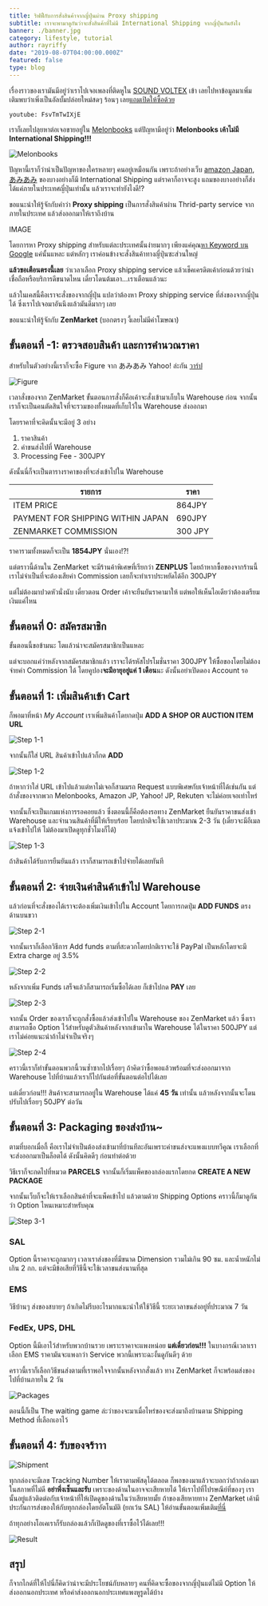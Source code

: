 ```yaml
---
title: ริฟฟี่กับการสั่งสินค้าจากญี่ปุ่นผ่าน Proxy shipping
subtitle: เราจะพามาดูกันว่าจะสั่งสินค้าที่ไม่มี International Shipping จากญี่ปุ่นกันยังไง
banner: ./banner.jpg
category: lifestyle, tutorial
author: rayriffy
date: "2019-08-07T04:00:00.000Z"
featured: false
type: blog
---
```


เรื่องราวของเรามันมีอยู่ว่าเราไปเจอเพลงที่ติดหูใน [SOUND VOLTEX](https://p.eagate.573.jp/game/sdvx) เข้า เลยไปหาข้อมูลมาเพิ่มเติมพบว่าเพิ่งเป็นอัลบั้มปล่อยใหม่สดๆ ร้อนๆ เลย[แถมเปิดให้ซื้อด้วย](https://www.melonbooks.co.jp/detail/detail.php?product_id=503703&adult_view=1)

`youtube: FsvTmTwIXjE`

เราก็เลยไปลุยหาต่อเจอขายอยู่ใน [Melonbooks](https://www.melonbooks.co.jp) แต่ปัญหามีอยู่ว่า **Melonbooks เค้าไม่มี International Shipping!!!**

![Melonbooks](./melonbooks.png)

ปัญหานี้เราก็ว่าน่าเป็นปัญหาของใครหลายๆ คนอยู่เหมือนกัน เพราะถ้าอย่างเว็บ [amazon Japan](https://amazon.co.jp), [あみあみ](https://amiami.jp) ของบางอย่างก็มี International Shipping แต่ราคาก็อาจจะสูง แถมของบางอย่างก็ส่งได้แค่ภายในประเทศญี่ปุ่นเท่านั้น แล้วเราจะทำยังไงดี!?

ขอแนะนำให้รู้จักกับคำว่า **Proxy shipping** เป็นการสั่งสินค้าผ่าน Thrid-party service จากภายในประเทศ แล้วส่งออกมาให้เราถึงบ้าน

IMAGE

โดยการหา Proxy shipping สำหรับแต่ละประเทศนั้นง่ายมากๆ เพียงแค่คุณ[หา Keyword บน Google](https://www.google.com/search?q=proxy+shipping) แค่นั้นแหละ แต่หลักๆ เราค่อนข้างจะสั่งสินค้าทางญี่ปุ่นซะส่วนใหญ่

**แล้วขอเตือนตรงนี้เลย** ว่าเวลาเลือก Proxy shipping service แล้วเช็คเครดิตเค้าก่อนด้วยว่าน่าเชื่อถือหรือบริการดีขนาดไหน เดี๋ยวโดนต้มเอา...เราเตือนแล้วนะ

แล้วในเคสนี้คือเราจะสั่งของจากญี่ปุ่น แปลว่าต้องหา Proxy shipping service ที่ส่งของจากญี่ปุ่นได้ ซึ่งเราไปเจอมาอันนึงแล้วมันดีมากๆ เลย

ขอแนะนำให้รู้จักกับ **ZenMarket** (บอกตรงๆ งี้เลยไม่มีค่าโฆษณา)

## ขั้นตอนที่ -1: ตรวจสอบสินค้า และการคำนวณราคา

สำหรับในตัวอย่างนี้เราก็จะซื้อ Figure จาก あみあみ Yahoo! ล่ะกัน [วาร์ป](https://store.shopping.yahoo.co.jp/amiami/figure-049703.html)

![Figure](./fligure.jpg)

เวลาสั่งของจาก ZenMarket ขั้นตอนการสั่งก็คือเค้าจะสั่งเข้ามาเก็บใน Warehouse ก่อน จากนั้นเราก็จะเป็นคนตัดสินใจที่จะรวมของทั้งหมดที่เก็บไว้ใน Warehouse ส่งออกมา

โดยราคาที่จะคิดนั้นจะมีอยู่ 3 อย่าง

1.  ราคาสินค้า
2.  ค่าขนส่งไปที่ Warehouse
3.  Processing Fee - 300JPY

ดังนั้นนี่ก็จะเป็นตารางราคาของที่จะส่งเข้าไปใน Warehouse

| รายการ                            | ราคา     |
| --------------------------------- | ------- |
| ITEM PRICE                        | 864JPY  |
| PAYMENT FOR SHIPPING WITHIN JAPAN | 690JPY  |
| ZENMARKET COMMISSION              | 300 JPY |

ราคารวมทั้งหมดก็จะเป็น **1854JPY** นั่นเอง!?!

แต่ตราวนี้ด้านใน ZenMarket จะมีร้านค้าพิเศษที่เรียกว่า **ZENPLUS** โดยถ้าหากซื้อของจากร้านนี้เราไม่จำเป็นที่จะต้องเสียค่า Commission เลยก็จะทำเราประหยัดได้อีก 300JPY

แต่ไม่ต้องมาปวดหัวนั่งนับ เดี๋ยวตอน Order เค้าจะยืนยันราคามาให้ แต่พอให้เห็นไอเดียว่าต้องเตรียมเงินแค่ไหน

## ขั้นตอนที่ 0: สมัครสมาชิก

ขั้นตอนนี้ขอข้ามนะ โตแล้วน่าจะสมัครสมาชิกเป็นแหละ

แต่จะบอกแค่ว่าหลังจากสมัครสมาชิกแล้ว เราจะได้รหัสโปรโมชั่นราคา 300JPY ให้ซื้อของโดยไม่ต้องจ่ายค่า Commission ได้ โดยคูปอง**จะมีอายุอยู่แค่ 1 เดือน**นะ ดังนั้นอย่าเปิดดอง Account รอ

## ขั้นตอนที่ 1: เพิ่มสินค้าเข้า Cart

ก็พอมาที่หน้า *My Account* เราเพิ่มสินค้าโดยกดปุ่ม **ADD A SHOP OR AUCTION ITEM URL**

![Step 1-1](./zen-1.png)

จากนั้นก็ใส่ URL สินค้าเข้าไปแล้วก็กด **ADD**

![Step 1-2](./zen-2.png)

ถ้าหากว่าใส่ URL เข้าไปแล้วแต่หาไม่เจอก็สามมรถ Request แบบพิเศษกับเจ้าหน้าที่ได้เช่นกัน แต่ถ้าสั่งของจากพวก Melonbooks, Amazon JP, Yahoo! JP, Rekuten จะไม่ค่อยเจอเท่าไหร่

จากนั้นก็จะเป็นเกมแห่งการรอคอยแล้ว ซึ่งตอนนี้ก็คือต้องรอทาง ZenMarket ยืนยันราคาขนส่งเข้า Warehouse และจำนวนสินค้าที่มีให้เรียบร้อย โดยปกติจะใช้เวลาประมาณ 2-3 วัน (เดี๋ยวจะมีอีเมลแจ้งเข้าไปให้ ไม่ต้องมาเปิดดูทุกชั่วโมงก็ได้)

![Step 1-3](./zen-3.png)

ถ้าสินค้าได้รับการยืนยันแล้ว เราก็สามารถเข้าไปจ่ายได้เลยทันที

## ขั้นตอนที่ 2: จ่ายเงินค่าสินค้าเข้าไป Warehouse

แล้วก่อนที่จะสั่งของได้เราจะต้องเพิ่มเงินเข้าไปใน Account โดยการกดปุ่ม **ADD FUNDS** ตรงด้านบนขวา

![Step 2-1](./zen-4.png)

จากนั้นเราก็เลือกวิธีการ Add funds ตามที่สะดวกโดยปกติเราจะใช้ PayPal เป็นหลักโดยจะมี Extra charge อยู่ 3.5%

![Step 2-2](./zen-5.png)

หลังจากเพิ่ม Funds เสร็จแล้วก็สามารถเริ่มซื้อได้เลย ก็เข้าไปกด **PAY** เลย

![Step 2-3](./zen-6.png)

จากนั้น Order ของเราก็จะถูกสั่งซื้อแล้วส่งเข้าไปใน Warehouse ของ ZenMarket แล้ว ซึ่งเราสามารถซื้อ Option ไว้สำหรับดูตัวสินค้าหลังจากเข้ามาใน Warehouse ได้ในราคา 500JPY แต่เราไม่ค่อยแนะนำถ้าไม่จำเป็นจริงๆ

![Step 2-4](./zen-7.png)

คราวนี้เราก็ทำขั้นตอนพวกนี้วนซ้ำซากไปเรื่อยๆ ถ้าคิดว่าซื้อพอแล้วพร้อมที่จะส่งออกมาจาก Warehouse ไปที่บ้านแล้วเราก็ไปกันต่อที่ขั้นตอนต่อไปได้เลย

แต่เดี๋ยวก่อน!!! สินค้าจะสามารถอยู่ใน Warehouse ได้แค่ **45 วัน** เท่านั้น แล้วหลังจากนั้นจะโดนปรับไปเรื่อยๆ 50JPY ต่อวัน

## ขั้นตอนที่ 3: Packaging ของส่งบ้าน~

ตามที่บอกเมื่อกี้ คือเราไม่จำเป็นต้องส่งเข้ามาที่บ้านทีละอันเพราะค่าขนส่งจะแพงแบบทวีคูณ เราเลือกที่จะส่งออกมาเป็นล็อตได้ ดังนั้นคิดดีๆ ก่อนทำต่อด้วย

วิธีเราก็จะกดไปที่หมวด **PARCELS** จากนั้นก็เริ่มแพ็คของกล่องแรกโดยกด **CREATE A NEW PACKAGE**

จากนั้นเว็บก็จะให้เราเลือกสินค้าที่จะแพ็คเข้าไป แล้วตามด้วย Shipping Options คราวนี้ก็มาดูกันว่า Option ไหนเหมาะสำหรับคุณ

![Step 3-1](./zen-8.jpg)

### SAL

Option นี้ราคาจะถูกมากๆ เวลาเราส่งของที่มีขนาด Dimension รวมไม่เกิน 90 ซม. และน้ำหนักไม่เกิน 2 กก. แต่จะมีข้อเสียที่วิธีนี้จะใช้เวลาขนส่งนานที่สุด

### EMS

วิธีบ้านๆ ส่งของสบายๆ ถ้าเกิดไม่รีบอะไรมากแนะนำให้ใช้วิธีนี้ ระยะเวลาขนส่งอยู่ที่ประมาณ 7 วัน

### FedEx, UPS, DHL

Option นี้มีเอาไว้สำหรับพวกบ้านรวย เพราะราคาจะแพงหน่อย **แต่เดี๋ยวก่อน!!!** ในบางกรณีเวลาเราเลือก EMS ราคามันจะแพงกว่า Service พวกนี้เพราะฉะงั้นดูกันดีๆ ด้วย

คราวนี้เราก็เลือกวิธีขนส่งตามที่เราพอใจจากนั้นหลังจากสั่งแล้ว ทาง ZenMarket ก็จะพร้อมส่งของไปที่บ้านภายใน 2 วัน

![Packages](./package-1.jpg)

ตอนนี้ก็เป็น The waiting game ล่ะว่าของจะมาเมื่อไหร่ของจะส่งมาถึงบ้านตาม Shipping Method ที่เลือกเอาไว้

## ขั้นตอนที่ 4: รับของจร้าาา

![Shipment](./shipment.jpg)

ทุกกล่องจะมีเลข Tracking Number ให้เราตามพัสดุได้ตลอด ก็พอของมาแล้วจะบอกว่าถ้ากล่องมาในสภาพที่ไม่ดี **อย่าพึ่งเซ็นและรับ** เพราะของด้านในอาจจะเสียหายได้ ให้เราไปที่ไปรษณีย์ที่ของๆ เรานั้นอยู่แล้วติดต่อกับเจ้าหน้าที่ให้เปิดดูของด้านในว่าเสียหายมั้ย ถ้าของเสียหายทาง ZenMarket เค้ามีประกันการส่งของให้กับทุกกล่องโดยอัตโนมัติ (ยกเว้น SAL) ให้อ่านขั้นตอนเพิ่มเติม[ที่นี่](https://zenmarket.jp/en/shipping.aspx#Delivery%20problems)

ถ้าทุกอย่างโอเคเราก็รับกล่องแล้วก็เปิดดูของที่เราซื้อไว้ได้เลย!!!

![Result](./results.jpg)

## สรุป

ก็จากไกด์ที่ให้ไปนี่ก็คิดว่าน่าจะมีประโยชน์กับหลายๆ คนที่คิดจะซื้อของจากญี่ปุ่นแต่ไม่มี Option ให้ส่งออกนอกประเทศ หรือค่าส่งออกนอกประเทศแพงหูรูดได้บ้าง
